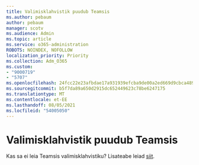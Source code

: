 ```yaml
---
title: Valimisklahvistik puudub Teamsis
ms.author: pebaum
author: pebaum
manager: scotv
ms.audience: Admin
ms.topic: article
ms.service: o365-administration
ROBOTS: NOINDEX, NOFOLLOW
localization_priority: Priority
ms.collection: Adm_O365
ms.custom:
- "9000719"
- "5707"
ms.openlocfilehash: 24fcc22e23afbdae17a931939efcba9de00a2ed669d9cbca489382b91a9073a4
ms.sourcegitcommit: b5f7da89a650d2915dc652449623c78be6247175
ms.translationtype: MT
ms.contentlocale: et-EE
ms.lasthandoff: 08/05/2021
ms.locfileid: "54005050"
---
```

# <a name="dial-pad-missing-from-teams"></a>Valimisklahvistik puudub Teamsis

Kas sa ei leia Teamsis valimisklahvistiku? Lisateabe leiad [siit](https://docs.microsoft.com/alchemyinsights/teams-voice-dial-pad-missing).
